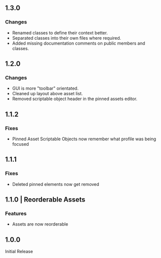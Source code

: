 ## 1.3.0

### Changes

 - Renamed classes to define their context better.
 - Separated classes into their own files where required.
 - Added missing documentation comments on public members and classes.

## 1.2.0

### Changes

 - GUI is more "toolbar" orientated. 
 - Cleaned up layout above asset list.
 - Removed scriptable object header in the pinned assets editor.

## 1.1.2

### Fixes

 - Pinned Asset Scriptable Objects now remember what profile was being focused

## 1.1.1

### Fixes

 - Deleted pinned elements now get removed

## 1.1.0 | Reorderable Assets

### Features

 - Assets are now reorderable

## 1.0.0

Initial Release